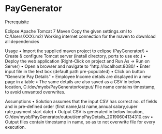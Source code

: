 # PayGenerator

Prerequisite

Eclipse
Apache Tomcat 7
Maven
Copy the given settings.xml to C:/Users/XXX/.m2/
Working internet connection for the maven to download all dependencies



Usage
•	Import the supplied maven project to eclipse (PayGenerator/)
•	Create & configure Tomcat server (install directory, ports to use etc.)
•	Deploy the web application (Right-Click on project and Run As -> Run on Server)
•	Open a browser and navigate to “http://localhost:8080/
•	Enter input file in the text box (default path pre-populated)
•	Click on button “Generate Pay Details”
•	Employee Income details are displayed in a new page in a table
•	The same details are also saved as a CSV in below location,
C:/dev/myob/PayGenerator/output/
	File name contains timestamp, to avoid unwanted overwrites.


Assumptions
•	Solution assumes that the input CSV has correct no. of fields and in pre-defined order (first name,last name,annual salary,super rate,payment start date)
•	Output CSV is generated in below location,
C:/dev/myob/PayGenerator/output/empPayDetails_20190604134310.csv
•	Output files contain timestamp in name, so as to not overwrite file for every execution.

